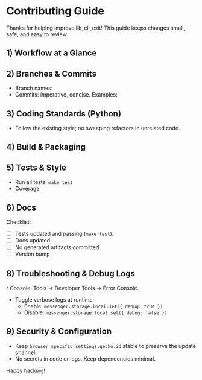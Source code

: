 # Contributing Guide

Thanks for helping improve lib_cli_exit! This guide keeps changes small, safe, and easy to review.

## 1) Workflow at a Glance


## 2) Branches & Commits

- Branch names: 
- Commits: imperative, concise. Examples:

## 3) Coding Standards (Python)

- Follow the existing style; no sweeping refactors in unrelated code.

## 4) Build & Packaging

## 5) Tests & Style

- Run all tests: `make test`
- Coverage

## 6) Docs

Checklist:

- [ ] Tests updated and passing (`make test`).
- [ ] Docs updated
- [ ] No generated artifacts committed
- [ ] Version bump

## 8) Troubleshooting & Debug Logs

r Console: Tools → Developer Tools → Error Console.
- Toggle verbose logs at runtime:
  - Enable: `messenger.storage.local.set({ debug: true })`
  - Disable: `messenger.storage.local.set({ debug: false })`

## 9) Security & Configuration

- Keep `browser_specific_settings.gecko.id` stable to preserve the update channel.
- No secrets in code or logs. Keep dependencies minimal.

Happy hacking!
